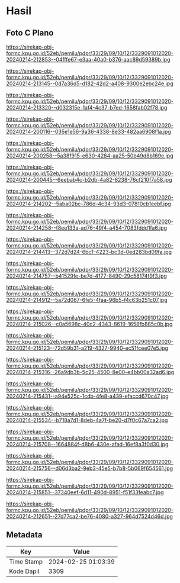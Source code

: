 # Hasil

## Foto C Plano

https://sirekap-obj-formc.kpu.go.id/52eb/pemilu/pdpr/33/29/09/10/12/3329091012020-20240214-212853--04fffe67-e3aa-40a0-b376-aac89d59389b.jpg

https://sirekap-obj-formc.kpu.go.id/52eb/pemilu/pdpr/33/29/09/10/12/3329091012020-20240214-213145--0d7a36d5-d182-42d2-a408-9300e2ebc24e.jpg

https://sirekap-obj-formc.kpu.go.id/52eb/pemilu/pdpr/33/29/09/10/12/3329091012020-20240214-213320--d032315e-1af4-4c37-b7ed-1658fab02f78.jpg

https://sirekap-obj-formc.kpu.go.id/52eb/pemilu/pdpr/33/29/09/10/12/3329091012020-20240214-200116--035e1e56-9a36-4338-8e33-482aa6908f1a.jpg

https://sirekap-obj-formc.kpu.go.id/52eb/pemilu/pdpr/33/29/09/10/12/3329091012020-20240214-200258--5a38f915-e630-4284-aa25-50b49d8b169e.jpg

https://sirekap-obj-formc.kpu.go.id/52eb/pemilu/pdpr/33/29/09/10/12/3329091012020-20240214-200445--6eebab4c-b2db-4a82-8238-76cf210f7a58.jpg

https://sirekap-obj-formc.kpu.go.id/52eb/pemilu/pdpr/33/29/09/10/12/3329091012020-20240214-214202--5aba02bc-786d-4c34-93d3-07810cb1eebf.jpg

https://sirekap-obj-formc.kpu.go.id/52eb/pemilu/pdpr/33/29/09/10/12/3329091012020-20240214-214258--f8ee133a-ad76-49f4-a454-7083fddd1fa6.jpg

https://sirekap-obj-formc.kpu.go.id/52eb/pemilu/pdpr/33/29/09/10/12/3329091012020-20240214-214413--372d7d24-6bc1-4223-bc3d-0ed283bd09fa.jpg

https://sirekap-obj-formc.kpu.go.id/52eb/pemilu/pdpr/33/29/09/10/12/3329091012020-20240214-214757--b41529fe-be7d-4177-8490-29c58174f9f3.jpg

https://sirekap-obj-formc.kpu.go.id/52eb/pemilu/pdpr/33/29/09/10/12/3329091012020-20240214-214912--5a72d067-6fe5-4faa-96b5-f4c63b251c07.jpg

https://sirekap-obj-formc.kpu.go.id/52eb/pemilu/pdpr/33/29/09/10/12/3329091012020-20240214-215026--c0a5698c-40c2-4343-8619-1658fb885c0b.jpg

https://sirekap-obj-formc.kpu.go.id/52eb/pemilu/pdpr/33/29/09/10/12/3329091012020-20240214-215123--72d59b31-a219-4327-9940-ec51fcee07e5.jpg

https://sirekap-obj-formc.kpu.go.id/52eb/pemilu/pdpr/33/29/09/10/12/3329091012020-20240214-215316--26a9db3b-5c25-4500-8e00-e4bb00a32ad6.jpg

https://sirekap-obj-formc.kpu.go.id/52eb/pemilu/pdpr/33/29/09/10/12/3329091012020-20240214-215431--a94e525c-1cdb-4fe8-a439-efaccd670c47.jpg

https://sirekap-obj-formc.kpu.go.id/52eb/pemilu/pdpr/33/29/09/10/12/3329091012020-20240214-215534--b718a7d1-8deb-4a7f-be20-d7f0c67a7ca2.jpg

https://sirekap-obj-formc.kpu.go.id/52eb/pemilu/pdpr/33/29/09/10/12/3329091012020-20240214-215708--1664884f-d8b6-430e-afad-16ef8a3f0d30.jpg

https://sirekap-obj-formc.kpu.go.id/52eb/pemilu/pdpr/33/29/09/10/12/3329091012020-20240214-215756--d06d3ba2-9eb3-45e5-b7b8-5b069f654561.jpg

https://sirekap-obj-formc.kpu.go.id/52eb/pemilu/pdpr/33/29/09/10/12/3329091012020-20240214-215851--37340eef-6d11-490d-8951-f51f33feabc7.jpg

https://sirekap-obj-formc.kpu.go.id/52eb/pemilu/pdpr/33/29/09/10/12/3329091012020-20240214-212651--27d77ca2-be76-4080-a327-964d7524d46d.jpg


## Metadata

| Key        | Value               |
| ---------- | ------------------- |
| Time Stamp | 2024-02-25 01:03:39 |
| Kode Dapil | 3309                |



